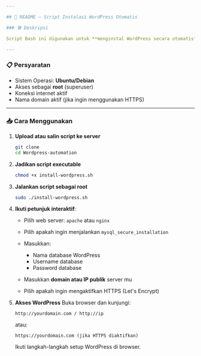 ```yaml
---

## 📘 README – Script Instalasi WordPress Otomatis

### 🛠️ Deskripsi

Script Bash ini digunakan untuk **menginstal WordPress secara otomatis** di server **Ubuntu atau Debian**, dengan pilihan web server **Apache** atau **Nginx**, lengkap dengan pengaturan database MySQL dan (opsional) HTTPS dengan Let's Encrypt.

---
```


### 📋 Persyaratan

* Sistem Operasi: **Ubuntu/Debian**
* Akses sebagai **root** (superuser)
* Koneksi internet aktif
* Nama domain aktif (jika ingin menggunakan HTTPS)

---

### 📥 Cara Menggunakan

1. **Upload atau salin script ke server**
   ```bash
   git clone
   cd Wordpress-automation
   ```

2. **Jadikan script executable**

   ```bash
   chmod +x install-wordpress.sh
   ```

3. **Jalankan script sebagai root**

   ```bash
   sudo ./install-wordpress.sh
   ```

4. **Ikuti petunjuk interaktif**:

   * Pilih web server: `apache` atau `nginx`
   * Pilih apakah ingin menjalankan `mysql_secure_installation`
   * Masukkan:

     * Nama database WordPress
     * Username database
     * Password database
   * Masukkan **domain atau IP publik** server mu
   * Pilih apakah ingin mengaktifkan HTTPS (Let's Encrypt)

5. **Akses WordPress**
   Buka browser dan kunjungi:

   ```
   http://yourdomain.com / http://ip
   ```

   atau:

   ```
   https://yourdomain.com (jika HTTPS diaktifkan)
   ```

   Ikuti langkah-langkah setup WordPress di browser.
